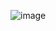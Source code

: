 ![image](https://github.com/erclaudio/Hackerrank-Problems/assets/72282843/dea9a168-2644-4c70-9580-ea399fd5c3a9)


